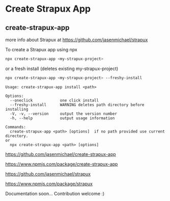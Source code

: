 # Create Strapux App
## create-strapux-app

more info about Strapux at https://github.com/jasenmichael/strapux

To create a Strapux app using npx
```bash 
npx create-strapux-app <my-strapux-project>
```
or a fresh install (deletes existing my-strapux-project)
```bash 
npx create-strapux-app <my-strapux-project> --freshy-install
```

```
Usage: create-strapux-app install <path>

Options:
  --oneclick            one click install
  --freshy-install      WARNING deletes path directory before installing
  -V, -v, --version     output the version number
  -h, --help            output usage information

Commands:
  create-strapux-app <path> [options]  if no path provided use current directory.
or
  npx create-strapux-app <path> [options]

```

https://github.com/jasenmichael/create-strapux-app

https://www.npmjs.com/package/create-strapux-app

https://github.com/jasenmichael/strapux

https://www.npmjs.com/package/strapux

Documentation soon...
Contribution welcome :)
